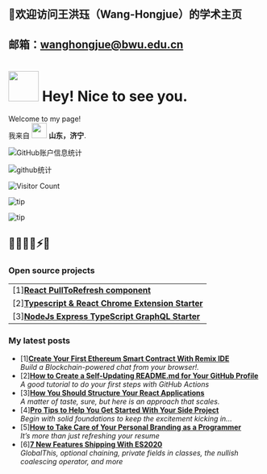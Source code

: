 ## 🎉欢迎访问王洪珏（Wang-Hongjue）的学术主页
## 邮箱：wanghongjue@bwu.edu.cn
<h1><img src="https://emojis.slackmojis.com/emojis/images/1531849430/4246/blob-sunglasses.gif?1531849430" width="60"/> Hey! Nice to see you.</h1>

<p>Welcome to my page! </br> 我来自 <img src="https://p8.itc.cn/images01/20200622/e1b76367797440098383fdbeb64ae09d.jpeg" width="30"/> <b>山东，济宁</b>. </p>

![GitHub账户信息统计](https://github-stats.ubrong.com/api?username=wang448721577&show_icons=true) 


![github统计](https://stats.justsong.cn/api/github?username=wang448721577&lang=zh-CN)

![Visitor Count](https://profile-counter.glitch.me/{wang448721577}/count.svg)

![tip](https://badgen.net/badge/MATLAB/2023/orange?icon=MATLAB)

![tip](https://badgen.net/badge/python/3.1.6/green?icon=packagephobia)

💖🎉😄✨⚡🍵
------------


<h3>Open source projects</h3>
<table>
  <tbody>
    <tr>
      <td>[1]<a href="https://github.com/thmsgbrt/react-simple-pull-to-refresh"><b>React PullToRefresh component</b></a></td>
    </tr>
	  <tr>
      <td>[2]<a href="https://github.com/thmsgbrt/Chrome-Extension-with-React-and-Typescript-Starter-Pack"><b>Typescript & React Chrome Extension Starter</b></a></td>
    </tr>
    <tr>
      <td>[3]<a href="https://github.com/thmsgbrt/nodejs-typescript-express-apollo-graphql-starter"><b>NodeJs Express TypeScript GraphQL Starter</b></a></td>
    </tr>
  </tbody>
</table>
<h3>My latest posts</h3>
<ul>
 <li>[1]<a href="https://medium.com/better-programming/create-your-first-ethereum-smart-contract-with-remix-ide-667e46e81901"><b>Create Your First Ethereum Smart Contract With Remix IDE</b></a><br/><i>Build a Blockchain-powered chat from your browser!.</i></li>
 <li>[2]<a href="https://medium.com/@th.guibert/how-to-create-a-self-updating-readme-md-for-your-github-profile-f8b05744ca91"><b>How to Create a Self-Updating README.md for Your GitHub Profile</b></a><br/><i>A good tutorial to do your first steps with GitHub Actions</i></li>
 <li>[3]<a href="https://medium.com/better-programming/how-you-should-structure-your-react-applications-e7dd32375a98"><b>How You Should Structure Your React Applications</b></a><br/><i>A matter of taste, sure, but here is an approach that scales.</i></li>
 <li>[4]<a href="https://medium.com/better-programming/pro-tips-to-help-you-get-started-with-your-side-project-15d01b76e0d8"><b>Pro Tips to Help You Get Started With Your Side Project</b></a><br/><i>Begin with solid foundations to keep the excitement kicking in...</i></li>
 <li>[5]<a href="https://medium.com/better-programming/how-to-take-care-of-your-personal-branding-as-a-programmer-2d3aeba56cb9"><b>How to Take Care of Your Personal Branding as a Programmer</b></a><br/><i>It’s more than just refreshing your resume</i></li>
 <li>[6]<a href="https://medium.com/better-programming/8-new-features-shipping-with-es2020-7a2721f710fb"><b>7 New Features Shipping With ES2020</b></a><br/><i>GlobalThis, optional chaining, private fields in classes, the nullish coalescing operator, and more</i></li>
</ul>



